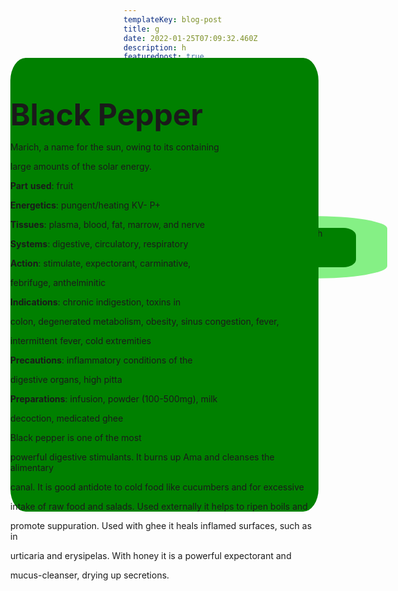 ```yaml
---
templateKey: blog-post
title: g
date: 2022-01-25T07:09:32.460Z
description: h
featuredpost: true
featuredimage: /img/10091394.jpg
tags:
  - p
---
```

<!--StartFragment-->

<html>

<head>

<meta http-equiv="Content-Language" content="en-us">

<meta http-equiv="Content-Type" content="text/html; charset=windows-1252">

<title>New Page 1</title>

</head>

<style>

.head{

position: absolute;

width: 600px;

height: 100px;

z-index: 1;

left: 50px;

top: 10%; 

border-radius: 20%;

background-color:#85f085;

}

.home{

position: absolute;

width: 10%;

height: 50%;

z-index: 1;

left: 5%;

top: 25%; 

border-radius: 20%;

background-color:#008000;

}



.test{

position: absolute;

width: 100px;

height: 63px;

z-index: 1;

left: 150px;

top: 19px; border-radius: 20%;

background-color:#008000;

}

.herb{

position: absolute;

width: 100px;

height: 63px;

z-index: 1;

left: 150px;

top: 19px; border-radius: 20%;

background-color:#008000;

}



.more {

position: absolute;

width: 100px;

height: 63px;

z-index: 1;

left: 427px;

top: 19px; border-radius: 20%;

background-color:#008000;

}

.search{

position: absolute;

width: 100px;

height: 63px;

z-index: 1;

left: 450px;

top: 19px; border-radius: 20%;

background-color:#008000;

}



.topic{

position: absolute;

width: 493px;

height: 726px;

z-index: 2;

left: 47px;

top: 147px;

background-image: url('linear-gradient(to%20right%20top,%20#3520c7, #7055d5, #9c87e2, #c6b9ec, #eeecf4');

border-radius:5%; right:100px;

background-color:#008000

}



.subscribe {

position: absolute;

width: 100px;

height: 63px;

z-index: 1;

left: 427px;

top: 19px; border-radius: 20%;

background-color:#008000;

}

.old{

position: absolute;

width: 100px;

height: 63px;

z-index: 1;

left: 450px;

top: 19px; border-radius: 20%;

background-color:#008000;

}



</style>

<body>

<div class="head">

<div class="home">home</div>

<div class="test">test</div>

<div class="herb">PLANTS & HERBS</div>

<div class="more">more</div>

<div class="search">Search</div>

</div>

<div class="TOPIC">

<div id="SUBSCRIBE">

&nbsp;</div>

<header style="box-sizing: inherit; display: flex; margin-bottom: 1em; color: rgb(74, 74, 74); font-family: BlinkMacSystemFont, -apple-system, &quot;Segoe UI&quot;, Roboto, Oxygen, Ubuntu, Cantarell, &quot;Fira Sans&quot;, &quot;Droid Sans&quot;, &quot;Helvetica Neue&quot;, Helvetica, Arial, sans-serif; font-size: 16px; font-style: normal; font-variant-ligatures: normal; font-variant-caps: normal; font-weight: 400; letter-spacing: normal; orphans: 2; text-align: center; text-indent: 0px; text-transform: none; white-space: normal; widows: 2; word-spacing: 0px; -webkit-text-stroke-width: 0px; text-decoration-thickness: initial; text-decoration-style: initial; text-decoration-color: initial;">

</header>

<p class="MsoNormal"><b><font size="7">Black Pepper </font></b></p>

<p class="MsoNormal">Marich, a name for the sun, owing to its containing

large amounts of the solar energy.</p>

<p class="MsoNormal"><b>Part</b> <b>used</b>: fruit</p>

<p class="MsoNormal"><b>Energetics</b>: pungent/heating KV- P+</p>

<p class="MsoNormal"><b>Tissues</b>: plasma, blood, fat, marrow, and nerve</p>

<p class="MsoNormal"><b>Systems</b>: digestive, circulatory, respiratory</p>

<p class="MsoNormal"><b>Action</b>: stimulate, expectorant, carminative,

febrifuge, anthelminitic</p>

<p class="MsoNormal"><b>Indications</b>: chronic indigestion, toxins in

colon, degenerated metabolism, obesity, sinus congestion, fever,

intermittent fever, cold extremities</p>

<p class="MsoNormal"><b>Precautions</b>: inflammatory conditions of the

digestive organs, high pitta</p>

<p class="MsoNormal"><b>Preparations</b>: infusion, powder (100-500mg), milk

decoction, medicated ghee</p>

<p class="MsoNormal" align="justify">Black pepper is one of the most

powerful digestive stimulants. It burns up Ama and cleanses the alimentary

canal. It is good antidote to cold food like cucumbers and for excessive

intake of raw food and salads. Used externally it helps to ripen boils and

promote suppuration. Used with ghee it heals inflamed surfaces, such as in

urticaria and erysipelas. With honey it is a powerful expectorant and

mucus-cleanser, drying up secretions. &nbsp;</p>

<p>&nbsp;&nbsp;</div>

</body>

</html>

<!--EndFragment-->